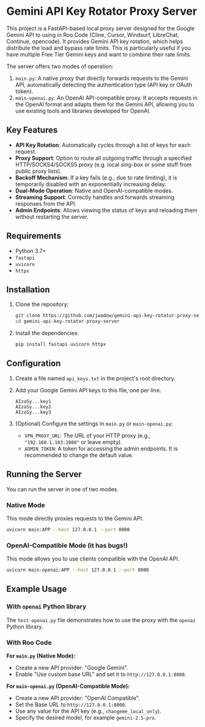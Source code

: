 # Gemini API Key Rotator Proxy Server

This project is a FastAPI-based local proxy server designed for the Google Gemini API to using in Roo Code (Cline, Cursor, Windsurf, LibreChat, Continue, opencode).
It provides Gemini API key rotation, which helps distribute the load and bypass rate limits. This is particularly useful if you have multiple Free Tier Gemini keys and want to combine their rate limits.

The server offers two modes of operation:
1.  `main.py`: A native proxy that directly forwards requests to the Gemini API, automatically detecting the authentication type (API key or OAuth token).
2.  `main-openai.py`: An OpenAI API-compatible proxy. It accepts requests in the OpenAI format and adapts them for the Gemini API, allowing you to use existing tools and libraries developed for OpenAI.

## Key Features

-   **API Key Rotation**: Automatically cycles through a list of keys for each request.
-   **Proxy Support**: Option to route all outgoing traffic through a specified HTTP/SOCKS4/SOCKS5 proxy (e.g. local sing-box or some stuff from public proxy lists).
-   **Backoff Mechanism**: If a key fails (e.g., due to rate limiting), it is temporarily disabled with an exponentially increasing delay.
-   **Dual-Mode Operation**: Native and OpenAI-compatible modes.
-   **Streaming Support**: Correctly handles and forwards streaming responses from the API.
-   **Admin Endpoints**: Allows viewing the status of keys and reloading them without restarting the server.

## Requirements

-   Python 3.7+
-   `fastapi`
-   `uvicorn`
-   `httpx`

## Installation

1.  Clone the repository:
    ```bash
    git clone https://github.com/jwadow/gemini-api-key-rotator-proxy-server.git
    cd gemini-api-key-rotator-proxy-server
    ```

2.  Install the dependencies:
    ```bash
    pip install fastapi uvicorn httpx
    ```

## Configuration

1.  Create a file named `api_keys.txt` in the project's root directory.
2.  Add your Google Gemini API keys to this file, one per line.

    ```
    AIzaSy...key1
    AIzaSy...key2
    AIzaSy...key3
    ```

3.  (Optional) Configure the settings in `main.py` or `main-openai.py`:
    -   `VPN_PROXY_URL`: The URL of your HTTP proxy (e.g., `"192.168.1.103:2080"` or leave empty).
    -   `ADMIN_TOKEN`: A token for accessing the admin endpoints. It is recommended to change the default value.

## Running the Server

You can run the server in one of two modes.

### Native Mode

This mode directly proxies requests to the Gemini API.

```bash
uvicorn main:APP --host 127.0.0.1 --port 8000
```

### OpenAI-Compatible Mode (it has bugs!)

This mode allows you to use clients compatible with the OpenAI API.

```bash
uvicorn main-openai:APP --host 127.0.0.1 --port 8000
```

## Example Usage

### With `openai` Python library
The `test-openai.py` file demonstrates how to use the proxy with the `openai` Python library.

### With Roo Code

**For `main.py` (Native Mode):**
- Create a new API provider: "Google Gemini".
- Enable "Use custom base URL" and set it to `http://127.0.0.1:8000`.

**For `main-openai.py` (OpenAI-Compatible Mode):**
- Create a new API provider: "OpenAI Compatible".
- Set the Base URL to `http://127.0.0.1:8000`.
- Use any value for the API key (e.g., `changeme_local_only`).
- Specify the desired model, for example `gemini-2.5-pro`.